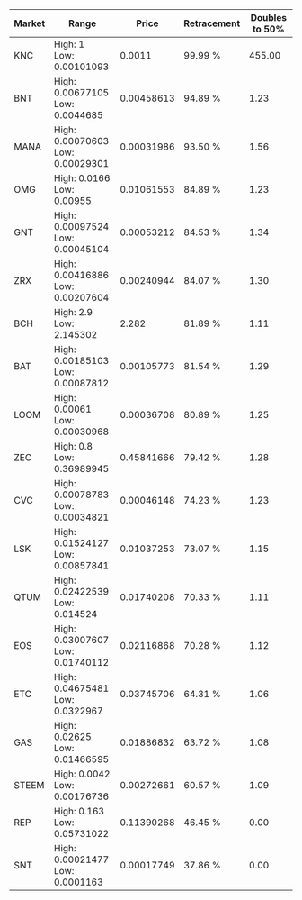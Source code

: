 | Market | Range | Price| Retracement | Doubles to 50% |
| --- | --- | --- | --- | --- |
| KNC | High: 1<br />Low: 0.00101093 | 0.0011 | 99.99 % | 455.00 |
| BNT | High: 0.00677105<br />Low: 0.0044685 | 0.00458613 | 94.89 % | 1.23 |
| MANA | High: 0.00070603<br />Low: 0.00029301 | 0.00031986 | 93.50 % | 1.56 |
| OMG | High: 0.0166<br />Low: 0.00955 | 0.01061553 | 84.89 % | 1.23 |
| GNT | High: 0.00097524<br />Low: 0.00045104 | 0.00053212 | 84.53 % | 1.34 |
| ZRX | High: 0.00416886<br />Low: 0.00207604 | 0.00240944 | 84.07 % | 1.30 |
| BCH | High: 2.9<br />Low: 2.145302 | 2.282 | 81.89 % | 1.11 |
| BAT | High: 0.00185103<br />Low: 0.00087812 | 0.00105773 | 81.54 % | 1.29 |
| LOOM | High: 0.00061<br />Low: 0.00030968 | 0.00036708 | 80.89 % | 1.25 |
| ZEC | High: 0.8<br />Low: 0.36989945 | 0.45841666 | 79.42 % | 1.28 |
| CVC | High: 0.00078783<br />Low: 0.00034821 | 0.00046148 | 74.23 % | 1.23 |
| LSK | High: 0.01524127<br />Low: 0.00857841 | 0.01037253 | 73.07 % | 1.15 |
| QTUM | High: 0.02422539<br />Low: 0.014524 | 0.01740208 | 70.33 % | 1.11 |
| EOS | High: 0.03007607<br />Low: 0.01740112 | 0.02116868 | 70.28 % | 1.12 |
| ETC | High: 0.04675481<br />Low: 0.0322967 | 0.03745706 | 64.31 % | 1.06 |
| GAS | High: 0.02625<br />Low: 0.01466595 | 0.01886832 | 63.72 % | 1.08 |
| STEEM | High: 0.0042<br />Low: 0.00176736 | 0.00272661 | 60.57 % | 1.09 |
| REP | High: 0.163<br />Low: 0.05731022 | 0.11390268 | 46.45 % | 0.00 |
| SNT | High: 0.00021477<br />Low: 0.0001163 | 0.00017749 | 37.86 % | 0.00 |
